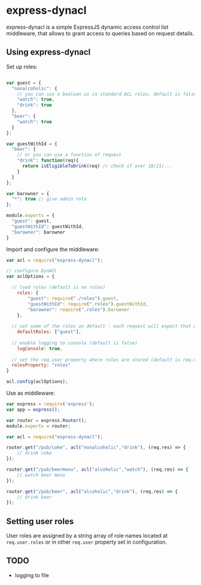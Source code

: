 # express-dynacl
express-dynacl is a simple ExpressJS dynamic access control list middleware, that allows to grant access to queries based on request details.

## Using express-dynacl

Set up roles:

```js

var guest = {
  "nonalcoholic": {
    // you can use a boolean as in standard ACL roles, default is false
    "watch": true, 
    "drink": true
  },
  "beer": {
    "watch": true
  }
};

var guestWithId = {
  "beer": {
    // or you can use a function of request
    "drink": function(req){
      return isEligibleToDrink(req) // check if over 18/21/...
    }
  }
};

var barowner = {
  "*": true // give admin role
};

module.exports = {
  "guest": guest,
  "guestWithId": guestWithId,
  "barowner": barowner
}
```

Import and configure the middleware:

```js
var acl = require("express-dynacl");

// configure DynACL
var aclOptions = {

  // load roles (default is no roles)
	roles: {
		"guest": require("./roles").guest,
		"guestWithId": require(".roles").guestWithId,
		"barowner": require(".roles").barowner
	},
  
  // set some of the roles as default - each request will expect that user has these roles (default is none)
	defaultRoles: ["guest"],
  
  // enable logging to console (default is false)
	logConsole: true,
  
  // set the req.user property where roles are stored (default is req.user.roles)
  rolesProperty: "roles"
}

acl.config(aclOptions);
```

Use as middleware:

```js
var express = require('express');
var app = express();

var router = express.Router();
module.exports = router;

var acl = require("express-dynacl");

router.get("/pub/coke", acl("nonalcoholic","drink"), (req,res) => {
	// drink coke
});

router.get("/pub/beermenu", acl("alcoholic","watch"), (req,res) => {
	// watch beer menu
});

router.get("/pub/beer", acl("alcoholic","drink"), (req,res) => {
	// drink beer
});
```

## Setting user roles

User roles are assigned by a string array of role names located at ```req.user.roles``` or in other ```req.user``` property set in configuration.

## TODO
- logging to file
